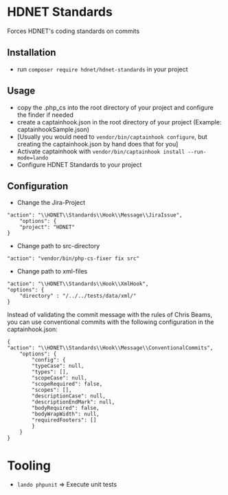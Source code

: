 # HDNET Standards

Forces HDNET's coding standards on commits

## Installation
- run ```composer require hdnet/hdnet-standards``` in your project

## Usage
- copy the .php_cs into the root directory of your project and configure the finder if needed
- create a captainhook.json in the root directory of your project (Example: captainhookSample.json)
- [Usually you would need to `vendor/bin/captainhook configure`, but creating the captainhook.json by hand does that for you]
- Activate captainhook with `vendor/bin/captainhook install --run-mode=lando`
- Configure HDNET Standards to your project

## Configuration
- Change the Jira-Project
```
"action": "\\HDNET\\Standards\\Hook\\Message\\JiraIssue",
    "options": {
    "project": "HDNET"
}
```

- Change path to src-directory
```
"action": "vendor/bin/php-cs-fixer fix src"
```
  
- Change path to xml-files
```
"action": "\\HDNET\\Standards\\Hook\\XmlHook",
"options": {
    "directory" : "/../../tests/data/xml/"
}
```
    
Instead of validating the commit message with the rules of Chris Beams,
you can use conventional commits with the following configuration in the captainhook.json:
```
{
"action": "\\HDNET\\Standards\\Hook\\Message\\ConventionalCommits",
    "options": {
        "config": {
        "typeCase": null,
        "types": [],
        "scopeCase": null,
        "scopeRequired": false,
        "scopes": [],
        "descriptionCase": null,
        "descriptionEndMark": null,
        "bodyRequired": false,
        "bodyWrapWidth": null,
        "requiredFooters": []
        }
    }
}
```

# Tooling
* `lando phpunit` => Execute unit tests